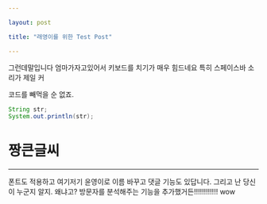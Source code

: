 ```yaml
---

layout: post

title: "래영이를 위한 Test Post"

---
```


그런데말입니다 엄마가자고있어서 키보드를 치기가 매우 힘드네요
특히 스페이스바 소리가 제일 커

코드를 빼먹을 순 없죠.
```java
String str;
System.out.println(str);
```

# 짱큰글씨


_ _ _

폰트도 적용하고 여기저기 윤영이로 이름 바꾸고 댓글 기능도 있답니다. 그리고 난 당신이 누군지 알지. 왜냐고? 방문자를 분석해주는 기능을 추가했거든!!!!!!!!!!!!
wow